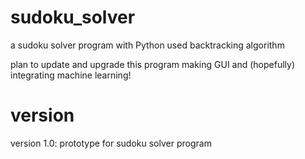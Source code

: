 # sudoku_solver

a sudoku solver program with Python
used backtracking algorithm 

plan to update and upgrade this program making GUI and (hopefully) integrating machine learning!


# version
version 1.0: prototype for sudoku solver program
